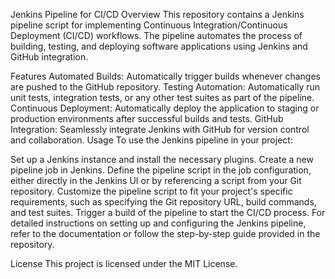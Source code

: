 Jenkins Pipeline for CI/CD
Overview
This repository contains a Jenkins pipeline script for implementing Continuous Integration/Continuous Deployment (CI/CD) workflows. The pipeline automates the process of building, testing, and deploying software applications using Jenkins and GitHub integration.

Features
Automated Builds: Automatically trigger builds whenever changes are pushed to the GitHub repository.
Testing Automation: Automatically run unit tests, integration tests, or any other test suites as part of the pipeline.
Continuous Deployment: Automatically deploy the application to staging or production environments after successful builds and tests.
GitHub Integration: Seamlessly integrate Jenkins with GitHub for version control and collaboration.
Usage
To use the Jenkins pipeline in your project:

Set up a Jenkins instance and install the necessary plugins.
Create a new pipeline job in Jenkins.
Define the pipeline script in the job configuration, either directly in the Jenkins UI or by referencing a script from your Git repository.
Customize the pipeline script to fit your project's specific requirements, such as specifying the Git repository URL, build commands, and test suites.
Trigger a build of the pipeline to start the CI/CD process.
For detailed instructions on setting up and configuring the Jenkins pipeline, refer to the documentation or follow the step-by-step guide provided in the repository.

License
This project is licensed under the MIT License.
